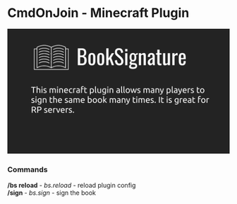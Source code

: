 # CmdOnJoin - Minecraft Plugin

![Info](info.png)

### Commands

**/bs reload** - *bs.reload* - reload plugin config\
**/sign** - *bs.sign* - sign the book


